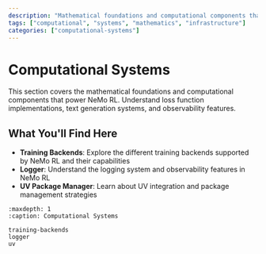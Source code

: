 ```yaml
---
description: "Mathematical foundations and computational components that power NeMo RL."
tags: ["computational", "systems", "mathematics", "infrastructure"]
categories: ["computational-systems"]
---
```


# Computational Systems

This section covers the mathematical foundations and computational components that power NeMo RL. Understand loss function implementations, text generation systems, and observability features.

## What You'll Find Here

- **Training Backends**: Explore the different training backends supported by NeMo RL and their capabilities
- **Logger**: Understand the logging system and observability features in NeMo RL
- **UV Package Manager**: Learn about UV integration and package management strategies

```{toctree}
:maxdepth: 1
:caption: Computational Systems

training-backends
logger
uv
``` 